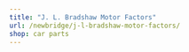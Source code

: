 ```yaml
---
title: "J. L. Bradshaw Motor Factors"
url: /newbridge/j-l-bradshaw-motor-factors/
shop: car parts
---
```

